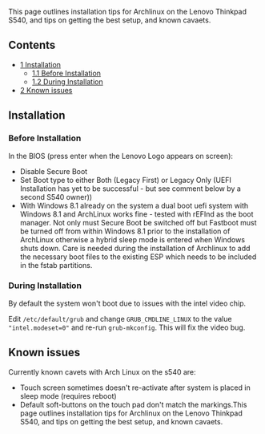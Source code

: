This page outlines installation tips for Archlinux on the Lenovo Thinkpad S540, and tips on getting the best setup, and known cavaets.

## Contents

*   [1 Installation](#Installation)
    *   [1.1 Before Installation](#Before_Installation)
    *   [1.2 During Installation](#During_Installation)
*   [2 Known issues](#Known_issues)

## Installation

### Before Installation

In the BIOS (press enter when the Lenovo Logo appears on screen):

*   Disable Secure Boot
*   Set Boot type to either Both (Legacy First) or Legacy Only (UEFI Installation has yet to be successful - but see comment below by a second S540 owner))
*   With Windows 8.1 already on the system a dual boot uefi system with Windows 8.1 and ArchLinux works fine - tested with rEFInd as the boot manager. Not only must Secure Boot be switched off but Fastboot must be turned off from within Windows 8.1 prior to the installation of ArchLinux otherwise a hybrid sleep mode is entered when Windows shuts down. Care is needed during the installation of Archlinux to add the necessary boot files to the existing ESP which needs to be included in the fstab partitions.

### During Installation

By default the system won't boot due to issues with the intel video chip.

Edit `/etc/default/grub` and change `GRUB_CMDLINE_LINUX` to the value `"intel.modeset=0"` and re-run `grub-mkconfig`. This will fix the video bug.

## Known issues

Currently known cavets with Arch Linux on the s540 are:

*   Touch screen sometimes doesn't re-activate after system is placed in sleep mode (requires reboot)
*   Default soft-buttons on the touch pad don't match the markings.This page outlines installation tips for Archlinux on the Lenovo Thinkpad S540, and tips on getting the best setup, and known cavaets.